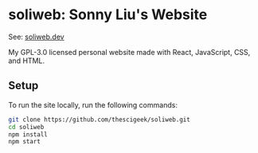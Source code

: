 # soliweb: Sonny Liu's Website

See: [soliweb.dev](https://www.soliweb.dev)

My GPL-3.0 licensed personal website made with React, JavaScript, CSS, and HTML. 

## Setup

To run the site locally, run the following commands:

```bash
git clone https://github.com/thescigeek/soliweb.git
cd soliweb
npm install
npm start
```
